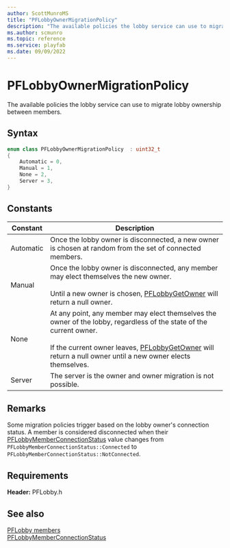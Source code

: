 ```yaml
---
author: ScottMunroMS
title: "PFLobbyOwnerMigrationPolicy"
description: "The available policies the lobby service can use to migrate lobby ownership between members."
ms.author: scmunro
ms.topic: reference
ms.service: playfab
ms.date: 09/09/2022
---
```


# PFLobbyOwnerMigrationPolicy  

The available policies the lobby service can use to migrate lobby ownership between members.    

## Syntax  
  
```cpp
enum class PFLobbyOwnerMigrationPolicy  : uint32_t  
{  
    Automatic = 0,  
    Manual = 1,  
    None = 2,  
    Server = 3,  
}  
```  
  
## Constants  
  
| Constant | Description |
| --- | --- |
| Automatic | Once the lobby owner is disconnected, a new owner is chosen at random from the set of connected members. |  
| Manual | Once the lobby owner is disconnected, any member may elect themselves the new owner.<br/><br/> Until a new owner is chosen, [PFLobbyGetOwner](../functions/pflobbygetowner.md) will return a null owner. |  
| None | At any point, any member may elect themselves the owner of the lobby, regardless of the state of the current owner.<br/><br/> If the current owner leaves, [PFLobbyGetOwner](../functions/pflobbygetowner.md) will return a null owner until a new owner elects themselves. |  
| Server | The server is the owner and owner migration is not possible. |  
  
## Remarks  
  
Some migration policies trigger based on the lobby owner's connection status. A member is considered disconnected when their [PFLobbyMemberConnectionStatus](pflobbymemberconnectionstatus.md) value changes from ```PFLobbyMemberConnectionStatus::Connected``` to ```PFLobbyMemberConnectionStatus::NotConnected```.
  
## Requirements  
  
**Header:** PFLobby.h
  
## See also  
[PFLobby members](../pflobby_members.md)  
[PFLobbyMemberConnectionStatus](pflobbymemberconnectionstatus.md)
  
  
